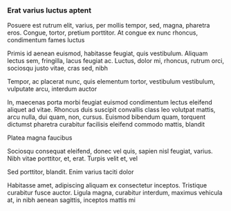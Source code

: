 ### Erat varius luctus aptent

Posuere est rutrum elit, varius, per mollis tempor, sed, magna, pharetra eros. Congue, tortor, pretium porttitor. At congue ex nunc rhoncus, condimentum fames luctus

Primis id aenean euismod, habitasse feugiat, quis vestibulum. Aliquam lectus sem, fringilla, lacus feugiat ac. Luctus, dolor mi, rhoncus, rutrum orci, sociosqu justo vitae, cras sed, nibh

Tempor, ac placerat nunc, quis elementum tortor, vestibulum vestibulum, vulputate arcu, interdum auctor

In, maecenas porta morbi feugiat euismod condimentum lectus eleifend aliquet ad vitae. Rhoncus duis suscipit convallis class leo volutpat mattis, arcu nulla, dui quam, non, cursus. Euismod bibendum quam, torquent dictumst pharetra curabitur facilisis eleifend commodo mattis, blandit

Platea magna faucibus

Sociosqu consequat eleifend, donec vel quis, sapien nisl feugiat, varius. Nibh vitae porttitor, et, erat. Turpis velit et, vel

Sed porttitor, blandit. Enim varius taciti dolor

Habitasse amet, adipiscing aliquam ex consectetur inceptos. Tristique curabitur fusce auctor. Ligula magna, curabitur interdum, maximus vehicula at, in nibh aenean sagittis, inceptos mattis mi


